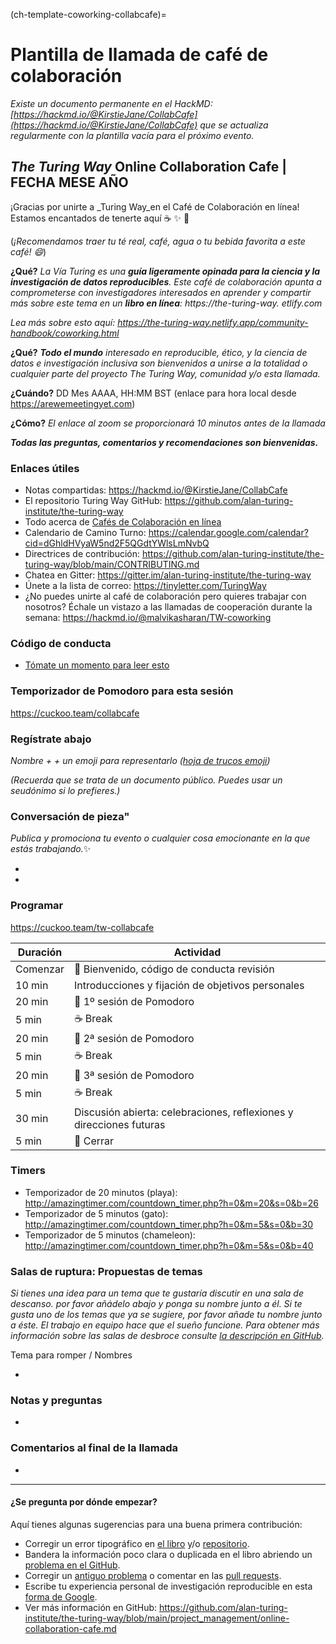 (ch-template-coworking-collabcafe)=
# Plantilla de llamada de café de colaboración

*Existe un documento permanente en el HackMD: [https://hackmd.io/@KirstieJane/CollabCafe](https://hackmd.io/@KirstieJane/CollabCafe) que se actualiza regularmente con la plantilla vacía para el próximo evento.*

## _The Turing Way_ Online Collaboration Cafe | FECHA MESE AÑO

¡Gracias por unirte a _Turing Way_en el Café de Colaboración en línea! Estamos encantados de tenerte aquí :coffee: :sparkles: :cake:

(*¡Recomendamos traer tu té real, café, agua o tu bebida favorita a este café! :smile:*)

**¿Qué?** *La Vía Turing es una **guía ligeramente opinada para la ciencia y la investigación de datos reproducibles**. Este café de colaboración apunta a comprometerse con investigadores interesados en aprender y compartir más sobre este tema en un **libro en línea**: https://the-turing-way. etlify.com*

*Lea más sobre esto aquí: https://the-turing-way.netlify.app/community-handbook/coworking.html*

**¿Qué?** ***Todo el mundo** interesado en reproducible, ético, y la ciencia de datos e investigación inclusiva son bienvenidos a unirse a la totalidad o cualquier parte del proyecto The Turing Way, comunidad y/o esta llamada.*

**¿Cuándo?** DD Mes AAAA, HH:MM BST (enlace para hora local desde https://arewemeetingyet.com)

**¿Cómo?** *El enlace al zoom se proporcionará 10 minutos antes de la llamada*

***Todas las preguntas, comentarios y recomendaciones son bienvenidas.***

### Enlaces útiles

* Notas compartidas: https://hackmd.io/@KirstieJane/CollabCafe
* El repositorio Turing Way GitHub: https://github.com/alan-turing-institute/the-turing-way
* Todo acerca de [Cafés de Colaboración en línea](https://github.com/alan-turing-institute/the-turing-way/blob/main/project_management/online-collaboration-cafe.md)
* Calendario de Camino Turno: https://calendar.google.com/calendar?cid=dGhldHVyaW5nd2F5QGdtYWlsLmNvbQ
* Directrices de contribución: https://github.com/alan-turing-institute/the-turing-way/blob/main/CONTRIBUTING.md
* Chatea en Gitter: https://gitter.im/alan-turing-institute/the-turing-way
* Únete a la lista de correo: https://tinyletter.com/TuringWay
* ¿No puedes unirte al café de colaboración pero quieres trabajar con nosotros? Échale un vistazo a las llamadas de cooperación durante la semana: https://hackmd.io/@malvikasharan/TW-coworking

### Código de conducta

* [Tómate un momento para leer esto](https://github.com/alan-turing-institute/the-turing-way/blob/main/CODE_OF_CONDUCT.md)

### Temporizador de Pomodoro para esta sesión
https://cuckoo.team/collabcafe

### Regístrate abajo
*Nombre + <A fun Icebreaker> + un emoji para representarlo ([hoja de trucos emoji](https://github.com/ikatyang/emoji-cheat-sheet/blob/master/README.md))*

*(Recuerda que se trata de un documento público. Puedes usar un seudónimo si lo prefieres.)*

### Conversación de pieza"

*Publica y promociona tu evento o cualquier cosa emocionante en la que estás trabajando.*✨

*
*

### Programar

https://cuckoo.team/tw-collabcafe

| Duración | Actividad                                                           |
| -------- | ------------------------------------------------------------------- |
| Comenzar | 👋 Bienvenido, código de conducta revisión                           |
| 10 min   | Introducciones y fijación de objetivos personales                   |
| 20 min   | 🍅 1º sesión de Pomodoro                                             |
| 5 min    | ☕ Break                                                             |
| 20 min   | 🍅 2ª sesión de Pomodoro                                             |
| 5 min    | ☕ Break                                                             |
| 20 min   | 🍅 3ª sesión de Pomodoro                                             |
| 5 min    | ☕ Break                                                             |
| 30 min   | Discusión abierta: celebraciones, reflexiones y direcciones futuras |
| 5 min    | 👋 Cerrar                                                            |

### Timers

* Temporizador de 20 minutos (playa): http://amazingtimer.com/countdown_timer.php?h=0&m=20&s=0&b=26
* Temporizador de 5 minutos (gato): http://amazingtimer.com/countdown_timer.php?h=0&m=5&s=0&b=30
* Temporizador de 5 minutos (chameleon): http://amazingtimer.com/countdown_timer.php?h=0&m=5&s=0&b=40

### Salas de ruptura: Propuestas de temas

*Si tienes una idea para un tema que te gustaría discutir en una sala de descanso. por favor añádelo abajo y ponga su nombre junto a él. Si te gusta uno de los temas que ya se sugiere, por favor añade tu nombre junto a éste. El trabajo en equipo hace que el sueño funcione. Para obtener más información sobre las salas de desbroce consulte [la descripción en GitHub](https://github.com/alan-turing-institute/the-turing-way/blob/main/project_management/online-collaboration-cafe.md#breakout-rooms).*

Tema para romper / Nombres

*

### Notas y preguntas

*

### Comentarios al final de la llamada

*

----

#### ¿Se pregunta por dónde empezar?

Aquí tienes algunas sugerencias para una buena primera contribución:

- Corregir un error tipográfico en [el libro](https://the-turing-way.netlify.com) y/o [repositorio](https://github.com/alan-turing-institute/the-turing-way).
- Bandera la información poco clara o duplicada en el libro abriendo un [problema en el GitHub](https://github.com/alan-turing-institute/the-turing-way/issues).
- Corregir un [antiguo problema](https://github.com/alan-turing-institute/the-turing-way/issues) o comentar en las [pull requests](https://github.com/alan-turing-institute/the-turing-way/pulls).
- Escribe tu experiencia personal de investigación reproducible en esta [forma de Google](https://goo.gl/forms/akFqZEIy2kxAjfZW2).
- Ver más información en GitHub: https://github.com/alan-turing-institute/the-turing-way/blob/main/project_management/online-collaboration-cafe.md
